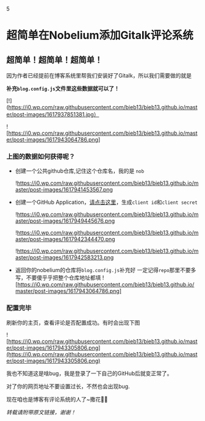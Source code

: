 5
# 超简单在Nobelium添加Gitalk评论系统

## 超简单！超简单！超简单！

因为作者已经提前在博客系统里帮我们安装好了Gitalk，所以我们需要做的就是

**补充`blog.config.js`文件里这些数据就可以了！**

[!](https://i0.wp.com/raw.githubusercontent.com/bieb13/bieb13.github.io/master/post-images/1617937851381.jpg）

![https://i0.wp.com/raw.githubusercontent.com/bieb13/bieb13.github.io/master/post-images/1617943064786.png]

### 上图的数据如何获得呢？

- 创建一个公共github仓库,记住这个仓库名，我的是 `nob`
    
    !https://i0.wp.com/raw.githubusercontent.com/bieb13/bieb13.github.io/master/post-images/1617941453567.png
    
- 创建一个GitHub Application，[请点击这里](https://github.com/settings/applications/new)，生成`client id`和`client secret`
    
    !https://i0.wp.com/raw.githubusercontent.com/bieb13/bieb13.github.io/master/post-images/1617949445676.png
    
    !https://i0.wp.com/raw.githubusercontent.com/bieb13/bieb13.github.io/master/post-images/1617942344470.png
    
    !https://i0.wp.com/raw.githubusercontent.com/bieb13/bieb13.github.io/master/post-images/1617942583213.png
    
- 返回你的nobelium的仓库将`blog.config.js`补充好
一定记得`repo`那里不要多写，不要傻乎乎把整个仓库地址都填
![https://i0.wp.com/raw.githubusercontent.com/bieb13/bieb13.github.io/master/post-images/1617943064786.png]
    

### 配置完毕

刷新你的主页，查看评论是否配置成功。有时会出现下图

![https://i0.wp.com/raw.githubusercontent.com/bieb13/bieb13.github.io/master/post-images/1617943305806.png](https://i0.wp.com/raw.githubusercontent.com/bieb13/bieb13.github.io/master/post-images/1617943305806.png)

我也不知道这是啥bug，我是登录了一下自己的GitHub后就变正常了。

对了你的网页地址不要设置过长，不然也会出现bug.

现在咱也是博客有评论系统的人了~撒花💐🌺

*转载请附带原文链接，谢谢！*